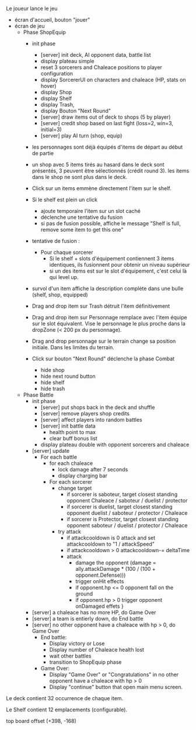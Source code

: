 Le joueur lance le jeu
- écran d'accueil, bouton "jouer"
- écran de jeu
	- Phase ShopEquip
		- init phase
			- [server] init deck, AI opponent data, battle list
			- display plateau simple
			- reset 3 sorcerers and Chaleace positions to player configuration
			- display SorcererUI on characters and chaleace (HP, stats on hover)
			- display Shop
			- display Shelf
			- display Trash,
			- display Bouton "Next Round"
			- [server] draw items out of deck to shops (5 by player)
			- [server] credit shop based on last fight (loss=2, win=3, initial=3)
			- [server] play AI turn (shop, equip)
		- les personnages sont déjà équipés d'items de départ au début de partie
		- un shop avec 5 items tirés au hasard dans le deck sont présentés, 3 peuvent être sélectionnés (crédit round 3). les items dans le shop ne sont plus dans le deck.
		- Click sur un items emmène directement l'item sur le shelf.
		- Si le shelf est plein un click 
			- ajoute temporaire l'item sur un slot caché
			- déclenche une tentative du fusion
			- si pas de fusion possible, affiche le message "Shelf is full, remove some item to get this one"
		- tentative de fusion :
			- Pour chaque sorcerer
				- Si le shelf + slots d'équipement contiennent 3 items identiques, ils fusionnent pour obtenir un niveau supérieur
				- si un des items est sur le slot d'équipement, c'est celui là qui level up.
		- survol d'un item affiche la description complète dans une bulle (shelf, shop, equipped)
		- Drag and drop item sur Trash détruit l'item définitivement
		- Drag and drop item sur Personnage remplace avec l'item équipe sur le slot équivalent. Vise le personnage le plus proche dans la dropZone (< 200 px du personnage).
		- Drag and drop personnage sur le terrain change sa position initiale. Dans les limites du terrain.
		
		- Click sur bouton "Next Round" déclenche la phase Combat
			- hide shop
			- hide next round button
			- hide shelf
			- hide trash
	- Phase Battle
		- init phase
			- [server] put shops back in the deck and shuffle
			- [server] remove players shop credits
			- [server] affect players into random battles
			- [server] init battle data
				- health point to max
				- clear buff bonus list
			- display plateau double with opponent sorcerers and chaleace
		- [server] update
			- For each battle 
				- for each chaleace
					- lock damage after 7 seconds
					- display charging bar
				- For each sorcerer
					- change target
						- if sorcerer is saboteur, target closest standing opponent Chaleace / saboteur / duelist / protector
						- if sorcerer is duelist, target closest standing opponent duelist / saboteur / protector / Chaleace
						- if sorcerer is Protector, target closest standing opponent saboteur / duelist / protector / Chaleace
					- try attack
						- if attackcooldown is 0 attack and set attackcooldown to "1 / attackSpeed"
						- if attackcooldown > 0 attackcooldown-= deltaTime
						- attack 
							- damage the opponent (damage = ally.attackDamage * (100 / (100 + opponent.Defense)))
							- trigger onHit effects
							- if opponent.hp <= 0 opponent fall on the ground 
							- if opponent.hp > 0 trigger opponent onDamaged effets
		}
		- [server] a chaleace has no more HP, do Game Over
		- [server] a team is entierly down, do End battle
		- [server] no other opponent have a chaleace with hp > 0, do Game Over
			- End battle:
				- Display victory or Lose
				- Display number of Chaleace health lost
				- wait other battles
				- transition to ShopEquip phase
			- Game Over:
				- Display "Game Over" or "Congratulations" in no other opponent have a chaleace with hp > 0
				- Display "continue" button that open main menu screen.
			


Le deck contient 32 occurrence de chaque item.

Le Shelf contient 12 emplacements (configurable).


top board offset (+398, -168)